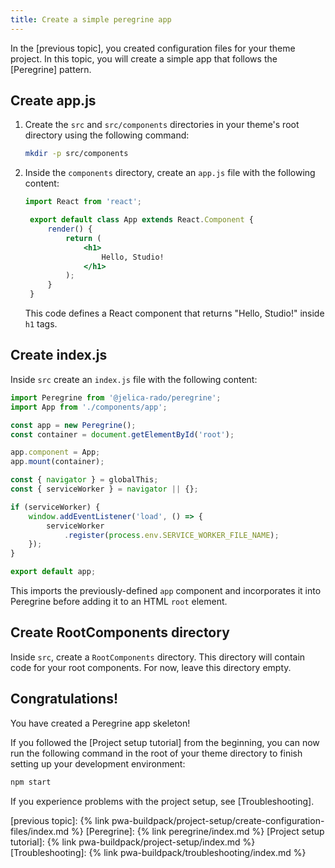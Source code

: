 ```yaml
---
title: Create a simple peregrine app
---
```


In the [previous topic], you created configuration files for your theme project.
In this topic, you will create a simple app that follows the [Peregrine] pattern.

## Create app.js

1. Create the `src` and `src/components` directories in your theme's root directory using the following command:
    ``` sh
    mkdir -p src/components
    ```
1. Inside the `components` directory, create an `app.js` file with the following content:

   ``` jsx 
   import React from 'react';

    export default class App extends React.Component {
        render() {
            return (
                <h1>
                    Hello, Studio!
                </h1>
            );
        }
    }

   ```

   This code defines a React component that returns "Hello, Studio!" inside `h1` tags.

## Create index.js

Inside `src` create an `index.js` file with the following content:

``` javascript
import Peregrine from '@jelica-rado/peregrine';
import App from './components/app';

const app = new Peregrine();
const container = document.getElementById('root');

app.component = App;
app.mount(container);

const { navigator } = globalThis;
const { serviceWorker } = navigator || {};

if (serviceWorker) {
    window.addEventListener('load', () => {
        serviceWorker
            .register(process.env.SERVICE_WORKER_FILE_NAME);
    });
}

export default app;
```

This imports the previously-defined `app` component and incorporates it into Peregrine before adding it to an HTML `root` element. 

## Create RootComponents directory

Inside `src`, create a `RootComponents` directory.
This directory will contain code for your root components.
For now, leave this directory empty.

## Congratulations!

You have created a Peregrine app skeleton!

If you followed the [Project setup tutorial] from the beginning, you can now run the following command in the root of your theme directory to finish setting up your development environment:

``` sh
npm start
```

If you experience problems with the project setup, see [Troubleshooting].

[previous topic]: {% link pwa-buildpack/project-setup/create-configuration-files/index.md %}
[Peregrine]: {% link peregrine/index.md %}
[Project setup tutorial]: {% link pwa-buildpack/project-setup/index.md %}
[Troubleshooting]: {% link pwa-buildpack/troubleshooting/index.md %}
